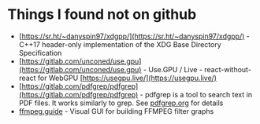 # Things I found not on github

- [https://sr.ht/~danyspin97/xdgpp/](https://sr.ht/~danyspin97/xdgpp/) - C++17 header-only implementation of the XDG Base Directory Specification
- [https://gitlab.com/unconed/use.gpu](https://gitlab.com/unconed/use.gpu) - Use.GPU / Live - react-without-react for WebGPU [https://usegpu.live/](https://usegpu.live/)
- [https://gitlab.com/pdfgrep/pdfgrep](https://gitlab.com/pdfgrep/pdfgrep) - pdfgrep is a tool to search text in PDF files. It works similarly to grep. See [pdfgrep.org](https://pdfgrep.org/) for details
- [ffmpeg.guide](https://ffmpeg.guide/) - Visual GUI for building FFMPEG filter graphs
